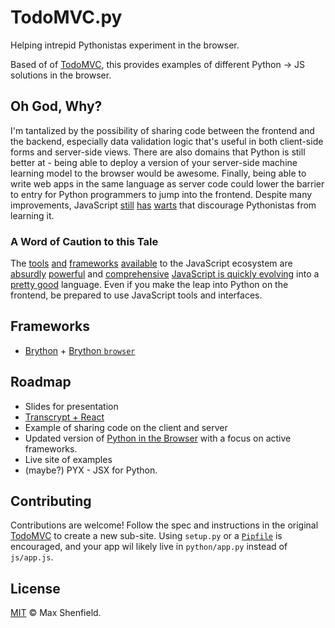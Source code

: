 # TodoMVC.py
Helping intrepid Pythonistas experiment in the browser.

Based of of [TodoMVC](http://todomvc.com/), this provides examples of different Python -> JS solutions in the browser.

## Oh God, Why?

I'm tantalized by the possibility of sharing code between the frontend and the backend, especially data validation logic that's useful in both client-side forms and server-side views.  There are also domains that Python is still better at - being able to deploy a version of your server-side machine learning model to the browser would be awesome.  Finally, being able to write web apps in the same language as server code could lower the barrier to entry for Python programmers to jump into the frontend. Despite many improvements, JavaScript [still](https://stackoverflow.com/questions/3127429/how-does-the-this-keyword-work#3127609) [has](https://developer.mozilla.org/en-US/docs/Web/JavaScript/Guide/Loops_and_iteration#Arrays) [warts](https://github.com/getify/You-Dont-Know-JS/blob/master/this%20%26%20object%20prototypes/apA.md#class-gotchas) that discourage Pythonistas from learning it.

### A Word of Caution to this Tale
The [tools](http://immutable.js/) [and](http://webpack.js.org/) [frameworks](https://reactjs.org/) [available](http://vuejs.org/) to the JavaScript ecosystem are [absurdly](http://www.jsfuck.com/) [powerful](https://mozilla.github.io/pdf.js/) and [comprehensive](https://github.com/facebook/react-devtools) [JavaScript is quickly evolving](https://babeljs.io/) into a [pretty good](https://media.giphy.com/media/8kqrtQiz9YqnS/giphy.gif) language.  Even if you make the leap into Python on the frontend, be prepared to use JavaScript tools and interfaces.

## Frameworks

* [Brython](http://www.brython.info) + [Brython `browser`](http://www.brython.info/static_doc/en/browser.html)

## Roadmap

* Slides for presentation
* [Transcrypt + React](http://www.transcrypt.org/examples#react_demo)
* Example of sharing code on the client and server
* Updated version of [Python in the Browser](http://stromberg.dnsalias.org/~strombrg/pybrowser/python-browser.html) with a focus on active frameworks.
* Live site of examples
* (maybe?) PYX - JSX for Python.

## Contributing
Contributions are welcome!  Follow the spec and instructions in the original [TodoMVC](https://github.com/tastejs/todomvc/blob/master/app-spec.md) to create a new sub-site.  Using `setup.py` or a [`Pipfile`](https://docs.pipenv.org/) is encouraged, and your app wil likely live in `python/app.py` instead of `js/app.js`.

## License
[MIT](LICENSE.md) © Max Shenfield.
